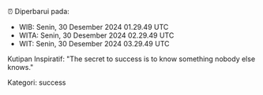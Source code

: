 ⏰ Diperbarui pada:
- WIB: Senin, 30 Desember 2024 01.29.49 UTC
- WITA: Senin, 30 Desember 2024 02.29.49 UTC
- WIT: Senin, 30 Desember 2024 03.29.49 UTC

Kutipan Inspiratif:
"The secret to success is to know something nobody else knows."


Kategori: success

